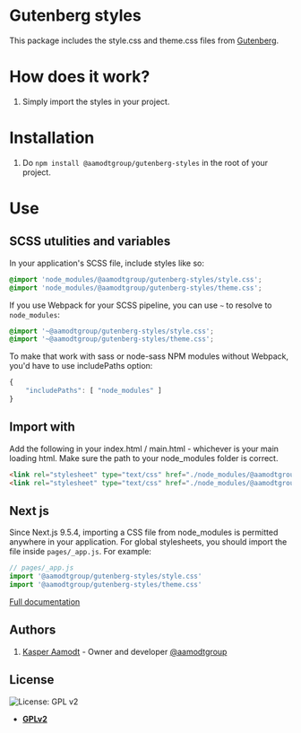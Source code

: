 # Gutenberg styles

This package includes the style.css and theme.css files from [Gutenberg](https://wordpress.org/gutenberg).

# How does it work?

1. Simply import the styles in your project.

# Installation

1. Do `npm install @aamodtgroup/gutenberg-styles` in the root of your project.

# Use

## SCSS utulities and variables

In your application's SCSS file, include styles like so:

```scss
@import 'node_modules/@aamodtgroup/gutenberg-styles/style.css';
@import 'node_modules/@aamodtgroup/gutenberg-styles/theme.css';
```

If you use Webpack for your SCSS pipeline, you can use `~` to resolve to `node_modules`:

```scss
@import '~@aamodtgroup/gutenberg-styles/style.css';
@import '~@aamodtgroup/gutenberg-styles/theme.css';
```

To make that work with sass or node-sass NPM modules without Webpack, you'd have to use includePaths option:

```javascript
{
	"includePaths": [ "node_modules" ]
}
```

## Import with <link>

Add the following in your index.html / main.html - whichever is your main loading html. Make sure the path to your node_modules folder is correct.

```html
<link rel="stylesheet" type="text/css" href="./node_modules/@aamodtgroup/gutenberg-styles/style.css">
<link rel="stylesheet" type="text/css" href="./node_modules/@aamodtgroup/gutenberg-styles/theme.css">
```

## Next js

Since Next.js 9.5.4, importing a CSS file from node_modules is permitted anywhere in your application.
For global stylesheets, you should import the file inside `pages/_app.js`. For example:

```javascript
// pages/_app.js
import '@aamodtgroup/gutenberg-styles/style.css'
import '@aamodtgroup/gutenberg-styles/theme.css'
```

[Full documentation](https://nextjs.org/docs/basic-features/built-in-css-support)

## Authors

1. [Kasper Aamodt](https://twitter.com/kasperaamodt) - Owner and developer [@aamodtgroup](https://twitter.com/aamodtgroup)

## License

![License: GPL v2](https://img.shields.io/badge/License-GPL%20v2-blue.svg)

- **[GPLv2](https://www.gnu.org/licenses/old-licenses/gpl-2.0.en.html)**
